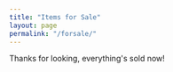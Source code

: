 ```yaml
---
title: "Items for Sale"
layout: page
permalink: "/forsale/"
---
```

<div class="container">
   <div class="row">
       <p>Thanks for looking, everything's sold now!</p>
   </div>
</div>
